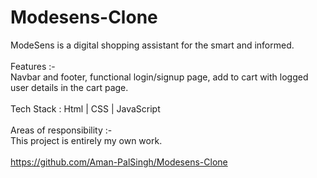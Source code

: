 # Modesens-Clone
ModeSens is a digital shopping assistant for the smart and 
informed.
</br>
</br>
Features :-
</br>
Navbar and footer, functional login/signup page, add to cart 
with logged user details in the cart page.
</br>
</br>
Tech Stack : Html | CSS | JavaScript 
</br>
</br>
Areas of responsibility :-
</br>
This project is entirely my own work.
</br>
</br>
https://github.com/Aman-PalSingh/Modesens-Clone
